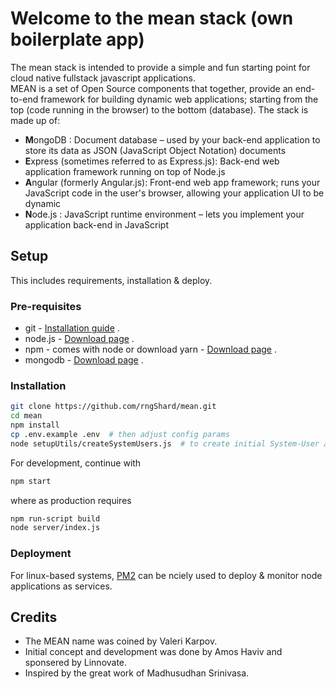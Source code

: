 # Welcome to the mean stack (own boilerplate app)

The mean stack is intended to provide a simple and fun starting point for cloud native fullstack javascript applications.   
MEAN is a set of Open Source components that together, provide an end-to-end framework for building dynamic web applications; starting from the top (code running in the browser) to the bottom (database). The stack is made up of:

- **M**ongoDB : Document database – used by your back-end application to store its data as JSON (JavaScript Object Notation) documents
- **E**xpress (sometimes referred to as Express.js): Back-end web application framework running on top of Node.js
- **A**ngular (formerly Angular.js): Front-end web app framework; runs your JavaScript code in the user's browser, allowing your application UI to be dynamic
- **N**ode.js : JavaScript runtime environment – lets you implement your application back-end in JavaScript


## Setup

This includes requirements, installation & deploy.

### Pre-requisites
* git - [Installation guide](https://www.linode.com/docs/development/version-control/how-to-install-git-on-linux-mac-and-windows/) .  
* node.js - [Download page](https://nodejs.org/en/download/) .  
* npm - comes with node or download yarn - [Download page](https://yarnpkg.com/lang/en/docs/install) .  
* mongodb - [Download page](https://www.mongodb.com/download-center/community) .  

### Installation 
``` bash
git clone https://github.com/rngShard/mean.git
cd mean
npm install
cp .env.example .env  # then adjust config params
node setupUtils/createSystemUsers.js  # to create initial System-User accounts (admin & test)
```
For development, continue with
```bash
npm start
```
where as production requires
```bash
npm run-script build
node server/index.js
``` 

### Deployment
For linux-based systems, [PM2](http://pm2.keymetrics.io/) can be nciely used to deploy & monitor node applications as services.


## Credits 

- The MEAN name was coined by Valeri Karpov.
- Initial concept and development was done by Amos Haviv and sponsered by Linnovate.
- Inspired by the great work of Madhusudhan Srinivasa.
